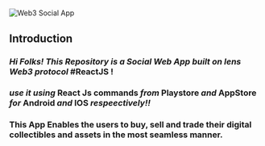 # 
![Web3 Social App](https://i.ibb.co/ftD562Z/01-BI-WEB3-STACKPOLE-HERO.jpg)

## Introduction
 ### *Hi Folks! This Repository is a Social  Web App built on lens Web3 protocol* **#ReactJS** !
 ### *use it using* React Js commands *from* Playstore *and* AppStore *for* Android *and* IOS *respeectively!!*
 ### This App Enables the users to buy, sell and trade their digital collectibles and assets in the most seamless manner.
